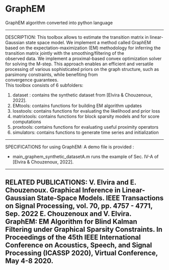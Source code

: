 # GraphEM
GraphEM algorithm converted into python language

------------------------------------------------------------------------------------
DESCRIPTION:
This toolbox allows to estimate the transition matrix in linear-Gaussian state space model. 
We implement a method called GraphEM based on the expectation-maximization (EM) 
methodology for inferring the transition matrix jointly with the smoothing/filtering of the  
observed data. We implement a proximal-based convex optimization solver  for solving the 
M-step. This approach enables an efficient and versatile processing of various sophisticated 
priors on the graph structure, such as parsimony constraints, while benefiting from  
convergence guarantees.  
This toolbox consists of 6 subfolders:
1) dataset  : contains the synthetic dataset from [Elvira & Chouzenoux, 2022]. 
2) EMtools: contains functions for building EM algorithm updates
3) losstools: contains functions for evaluating the likelihood and prior loss
4) matrixtools: contains functions for block sparsity models and for score computations
5) proxtools: contains functions for evaluating useful proximity operators
6) simulators: contains functions to generate time series and initialization
------------------------------------------------------------------------------------
SPECIFICATIONS for using GraphEM:
A demo file is provided :
* main_graphem_synthetic_datasetA.m runs the example of Sec. IV-A of [Elvira & Chouzenoux, 2022]. 


------------------------------------------------------------------------------------
RELATED PUBLICATIONS:
 V. Elvira and E. Chouzenoux. Graphical Inference in Linear-Gaussian State-Space Models. IEEE Transactions on Signal Processing, vol. 70, pp. 4757 - 4771, Sep. 2022
 E. Chouzenoux and V. Elvira.  GraphEM: EM Algorithm for Blind Kalman Filtering under Graphical Sparsity Constraints. In Proceedings of the 45th IEEE International Conference on Acoustics, Speech, and Signal Processing (ICASSP 2020), Virtual Conference, May 4-8 2020.
---------
